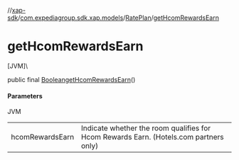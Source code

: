 //[xap-sdk](../../../index.md)/[com.expediagroup.sdk.xap.models](../index.md)/[RatePlan](index.md)/[getHcomRewardsEarn](get-hcom-rewards-earn.md)

# getHcomRewardsEarn

[JVM]\

public final [Boolean](https://docs.oracle.com/javase/8/docs/api/java/lang/Boolean.html)[getHcomRewardsEarn](get-hcom-rewards-earn.md)()

#### Parameters

JVM

| | |
|---|---|
| hcomRewardsEarn | Indicate whether the room qualifies for Hcom Rewards Earn. (Hotels.com partners only) |

